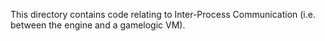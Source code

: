This directory contains code relating to Inter-Process Communication (i.e. between the engine and a
gamelogic VM).
